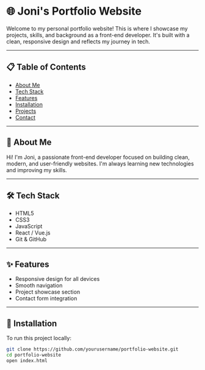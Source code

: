 # 🌐 Joni's Portfolio Website

Welcome to my personal portfolio website! This is where I showcase my projects, skills, and background as a front-end developer. It's built with a clean, responsive design and reflects my journey in tech.

---

## 📋 Table of Contents

- [About Me](#about-me)
- [Tech Stack](#tech-stack)
- [Features](#features)
- [Installation](#installation)
- [Projects](#projects)
- [Contact](#contact)

---

## 👤 About Me

Hi! I'm Joni, a passionate front-end developer focused on building clean, modern, and user-friendly websites. I'm always learning new technologies and improving my skills.

---

## 🛠 Tech Stack

- HTML5  
- CSS3  
- JavaScript  
- React / Vue.js  
- Git & GitHub  

---

## ✨ Features

- Responsive design for all devices  
- Smooth navigation  
- Project showcase section  
- Contact form integration  

---

## 🚀 Installation

To run this project locally:

```bash
git clone https://github.com/yourusername/portfolio-website.git
cd portfolio-website
open index.html
